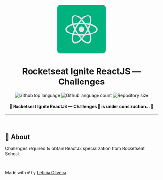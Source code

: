 <div align="center" id="top"> 
  <img src="./.github/react-ignite-logo.svg" alt="Rocketseat Ignite ReactJS Logo" /> 

  <!-- <a href="https://rocketseatignitereactjs.netlify.app">Demo</a> -->
</div>

<h1 align="center">Rocketseat Ignite ReactJS — Challenges</h1>

<p align="center">
  <img alt="Github top language" src="https://img.shields.io/github/languages/top/oliveiralecca/rocketseat-ignite-reactjs-challenges?color=56BEB8">

  <img alt="Github language count" src="https://img.shields.io/github/languages/count/oliveiralecca/rocketseat-ignite-reactjs-challenges?color=56BEB8">

  <img alt="Repository size" src="https://img.shields.io/github/repo-size/oliveiralecca/rocketseat-ignite-reactjs-challenges?color=56BEB8">

  <!-- ><img alt="License" src="https://img.shields.io/github/license/oliveiralecca/rocketseat-ignite-reactjs-challenges?color=56BEB8"> -->

  <!-- <img alt="Github issues" src="https://img.shields.io/github/issues/oliveiralecca/rocketseat-ignite-reactjs-challenges?color=56BEB8" /> -->

  <!-- <img alt="Github forks" src="https://img.shields.io/github/forks/oliveiralecca/rocketseat-ignite-reactjs-challenges?color=56BEB8" /> -->

  <!-- <img alt="Github stars" src="https://img.shields.io/github/stars/oliveiralecca/rocketseat-ignite-reactjs-challenges?color=56BEB8" /> -->
</p>

<!-- Status -->

<h4 align="center"> 
	🚧  Rocketseat Ignite ReactJS — Challenges 🚀 is under construction...  🚧
</h4> 

<hr>

<!-- <p align="center">
  <a href="#dart-about">About</a> &#xa0; | &#xa0; 
  <a href="#sparkles-features">Features</a> &#xa0; | &#xa0;
  <a href="#rocket-technologies">Technologies</a> &#xa0; | &#xa0;
  <a href="#white_check_mark-requirements">Requirements</a> &#xa0; | &#xa0; 
  <a href="#checkered_flag-starting">Starting</a> &#xa0; | &#xa0; 
  <a href="#memo-license">License</a> &#xa0; | &#xa0; 
  <a href="https://github.com/oliveiralecca" target="_blank">Author</a>
</p> -->

<br>

## :dart: About ##

Challenges required to obtain ReactJS specialization from Rocketseat School.

&#xa0;

Made with 💕 by <a href="https://github.com/oliveiralecca" target="_blank">Letícia Oliveira</a>

